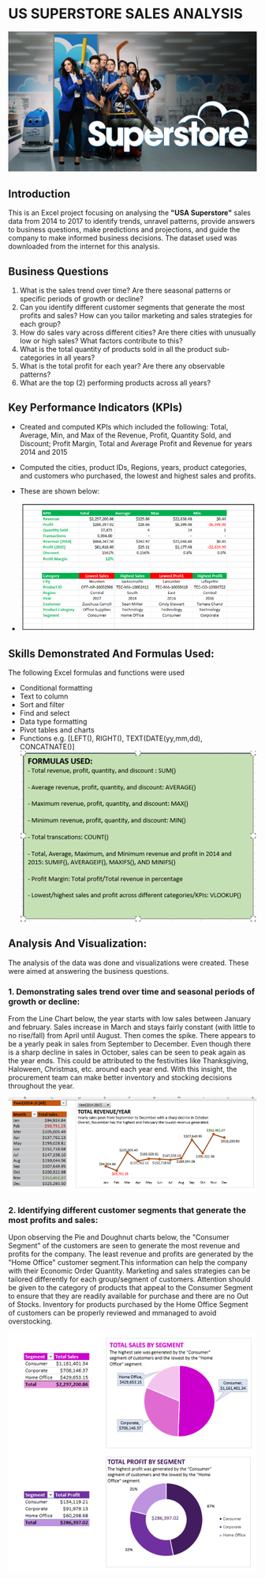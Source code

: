 # US SUPERSTORE SALES ANALYSIS
![](Superstore-logo.jpg)

## Introduction
This is an Excel project focusing on analysing the **"USA Superstore"** sales data from 2014 to 2017 to identify trends, unravel patterns, provide answers to business questions, make predictions and projections, and guide the company to make informed business decisions. The dataset used was downloaded from the internet for this analysis.

## Business Questions
1. What is the sales trend over time? Are there seasonal patterns or specific periods of growth or decline?
2. Can you identify different customer segments that generate the most profits and sales? How can you tailor marketing and sales strategies for each group?
3. How do sales vary across different cities? Are there cities with unusually low or high sales? What factors contribute to this?
4. What is the total quantity of products sold in all the product sub-categories in all years?
5. What is the total profit for each year? Are there any observable patterns? 
6. What are the top (2) performing products across all years?

## Key Performance Indicators (KPIs)
- Created and computed KPIs which included the following: Total, Average, Min, and Max of the Revenue, Profit, Quantity Sold, and Discount; Profit Margin, Total and Average Profit and Revenue for years 2014 and 2015
- Computed the cities, product IDs, Regions, years, product categories, and customers who purchased, the lowest and highest sales and profits.
- These are shown below:

- ![](KPIs.png)

## Skills Demonstrated And Formulas Used:
The following Excel formulas and functions were used
- Conditional formatting
- Text to column
- Sort and filter
- Find and select
- Data type formatting
- Pivot tables and charts
- Functions e.g. [LEFT(), RIGHT(), TEXT(DATE(yy,mm,dd), CONCATNATE()]
![](Formulas.png)

## Analysis And Visualization:
The analysis of the data was done and visualizations were created. These were aimed at answering the business questions.

### 1. Demonstrating sales trend over time and seasonal periods of growth or decline:
From the Line Chart below, the year starts with low sales between January and february. Sales increase in March and stays fairly constant (with little to no rise/fall) from April until August. Then comes the spike. There appears to be a yearly peak in sales from September to December. Even though there is a sharp decline in sales in October, sales can be seen to peak again as the year ends. This could be attributed to the festivities like Thanksgiving, Haloween, Christmas, etc. around each year end. With this insight, the procurement team can make better inventory and stocking decisions throughout the year.

![](Total-revenue-year.png)

### 2. Identifying different customer segments that generate the most profits and sales:
Upon observing the Pie and Doughnut charts below, the "Consumer Segment" of the customers are seen to generate the most revenue and profits for the company. The least revenue and profits are generated by the "Home Office" customer segment.This information can help the company with their Economic Order Quantity. Marketing and sales strategies can be tailored differently for each group/segment of customers. Attention should be given to the category of products that appeal to the Consumer Segment to ensure that they are readily available for purchase and there are no Out of Stocks. Inventory for products purchased by the Home Office Segment of customers can be properly reviewed and mmanaged to avoid overstocking.

![](Sales-Profit-segment.png)
